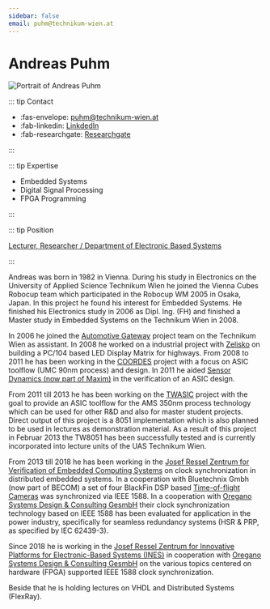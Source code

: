 ```yaml
---
sidebar: false
email: puhm@technikum-wien.at
---
```


# Andreas Puhm

![Portrait of Andreas Puhm](assets/img/partner/uastw/lecturer/andreas-puhm.png "Portrait of Andreas Puhm")

::: tip Contact

- :fas-envelope: [puhm@technikum-wien.at](mailto:puhm@technikum-wien.at)
- :fab-linkedin: [LinkdedIn](https://www.linkedin.com/in/andreas-puhm-86a36640/)
- :fab-researchgate: [Researchgate](https://www.researchgate.net/profile/Andreas_Puhm)

:::

::: tip Expertise

- Embedded Systems
- Digital Signal Processing
- FPGA Programming

:::

::: tip Position

[Lecturer, Researcher / Department of Electronic Based Systems](https://embsys.technikum-wien.at/staff/puhm/index.php)

:::

Andreas was born in 1982 in Vienna. During his study in Electronics on the University of Applied Science Technikum Wien he joined the Vienna Cubes Robocup team which participated in the Robocup WM 2005 in Osaka, Japan. In this project he found his interest for Embedded Systems.
He finished his Electronics study in 2006 as Dipl. Ing. (FH) and finished a Master study in Embedded Systems on the Technikum Wien in 2008.

<!-- more -->

In 2006 he joined the [Automotive Gateway](http://embsys.technikum-wien.at/projects/coordes/index.php) project team on the Technikum Wien as assistant.
In 2008 he worked on a industrial project with [Zelisko](http://www.zelisko.at) on building a PC/104 based LED Display Matrix for highways.
From 2008 to 2011 he has been working in the [COORDES](http://embsys.technikum-wien.at/projects/coordes/index.php) project with a focus on ASIC toolflow (UMC 90nm process) and design.
In 2011 he aided [Sensor Dynamics (now part of Maxim)](http://www.maxim-ic.com/landing/index.mvp?lpk=129) in the verification of an ASIC design.

From 2011 till 2013 he has been working on the [TWASIC](http://embsys.technikum-wien.at/projects/twasic/index.php) project with the goal to provide an ASIC toolflow for the AMS 350nm process technology which can be used for other R&D and also for master student projects.
Direct output of this project is a 8051 implementation which is also planned to be used in lectures as demonstration material.
As a result of this project in Februar 2013 the TW8051 has been successfully tested and is currently incorporated into lecture units of the UAS Technikum Wien.

From 2013 till 2018 he has been working in the [Josef Ressel Zentrum for Verification of Embedded Computing Systems](http://embsys.technikum-wien.at/projects/vecs/index.php) on clock synchronization in distributed embedded systems.
In a cooperation with Bluetechnix Gmbh (now part of BECOM) a set of four BlackFin DSP based [Time-of-flight Cameras](https://www.becom-group.com/en/becom-systems/3d-time-of-flight-cameras/) was synchronized via IEEE 1588.
In a cooperation with [Oregano Systems Design & Consulting GesmbH](https://www.oreganosystems.at/) their clock synchronization technology based on IEEE 1588 has been evaluated for application in the power industry, specifically for seamless redundancy systems (HSR & PRP, as specified by IEC 62439-3).

Since 2018 he is working in the [Josef Ressel Zentrum for Innovative Platforms for Electronic-Based Systems (INES)](https://embsys.technikum-wien.at/projects/ines/index.php) in cooperation with [Oregano Systems Design & Consulting GesmbH](https://www.oreganosystems.at/) on the various topics centered on hardware (FPGA) supported IEEE 1588 clock synchronization.

Beside that he is holding lectures on VHDL and Distributed Systems (FlexRay).
